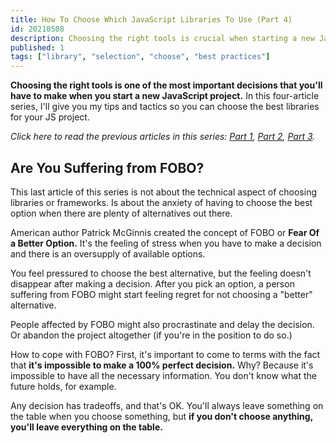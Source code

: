 ```yaml
---
title: How To Choose Which JavaScript Libraries To Use (Part 4)
id: 20210508
description: Choosing the right tools is crucial when starting a new JavaScript project. In this four-article series, I'll give you my tips and tactics to make the best choices.
published: 1
tags: ["library", "selection", "choose", "best practices"]
---
```


**Choosing the right tools is one of the most important decisions that you'll have to make when you start a new JavaScript project.**  In this four-article series, I'll give you my tips and tactics so you can choose the best libraries for your JS project.

_Click here to read the previous articles in this series: [Part 1](https://nicozerpa.com/how-to-choose-which-javascript-libraries-to-use-part-1/), [Part 2](https://nicozerpa.com/how-to-choose-which-javascript-libraries-to-use-part-2/), [Part 3](https://nicozerpa.com/how-to-choose-which-javascript-libraries-to-use-part-3/)._

## Are You Suffering from FOBO?

This last article of this series is not about the technical aspect of choosing libraries or frameworks. Is about the anxiety of having to choose the best option when there are plenty of alternatives out there.

American author Patrick McGinnis created the concept of FOBO or **Fear Of a Better Option.** It's the feeling of stress when you have to make a decision and there is an oversupply of available options.

You feel pressured to choose the best alternative, but the feeling doesn't disappear after making a decision. After you pick an option, a person suffering from FOBO might start feeling regret for not choosing a "better" alternative.

People affected by FOBO might also procrastinate and delay the decision. Or abandon the project altogether (if you're in the position to do so.)

How to cope with FOBO? First, it's important to come to terms with the fact that **it's impossible to make a 100% perfect decision.** Why? Because it's impossible to have all the necessary information. You don't know what the future holds, for example.

Any decision has tradeoffs, and that's OK. You'll always leave something on the table when you choose something, but **if you don't choose anything, you'll leave everything on the table.**

